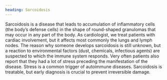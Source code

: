 ```yaml
---
heading: Sarcoidosis
---
```


Sarcoidosis is a disease that leads to accumulation of inflammatory cells (the body’s defense cells) in the shape of
round-shaped granulomas that may occur in any part of the body.
As cardiologist, we treat patients with cardiac involvement, but it affects most commonly the lungs and lymph nodes.
The reason why someone develops sarcoidosis is still unknown, but a reaction to environmental factors (dust, chemicals,
infectious agents) are suspected to which the immune system responds.
Very often patients also report that they had a lot of stress preceding the manifestation of the disease.
Stress is a common trigger of autoimmune diseases.
Sarcoidosis is treatable, but early diagnosis is crucial to prevent irreversible damage.
